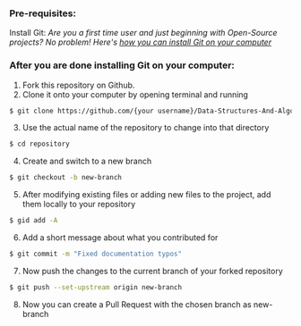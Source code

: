 ### Pre-requisites:
Install Git: 
*Are you a first time user and just beginning with Open-Source projects? No problem! Here's [how you can install Git on your computer](https://www.digitalocean.com/community/tutorials/how-to-contribute-to-open-source-getting-started-with-git)*

### After you are done installing Git on your computer:

1. Fork this repository on Github.
2. Clone it onto your computer by opening terminal and running
```sh 
$ git clone https://github.com/{your username}/Data-Structures-And-Algorithms-Hacktoberfest18.git
```
3. Use the actual name of the repository to change into that directory
```sh
$ cd repository
```
4. Create and switch to a new branch 
```sh
$ git checkout -b new-branch
```
5. After modifying existing files or adding new files to the project, add them locally to your repository
```sh
$ gid add -A
```
6. Add a short message about what you contributed for
```sh
$ git commit -m "Fixed documentation typos"
```
7. Now push the changes to the current branch of your forked repository
```sh
$ git push --set-upstream origin new-branch
```
8. Now you can create a Pull Request with the chosen branch as new-branch
